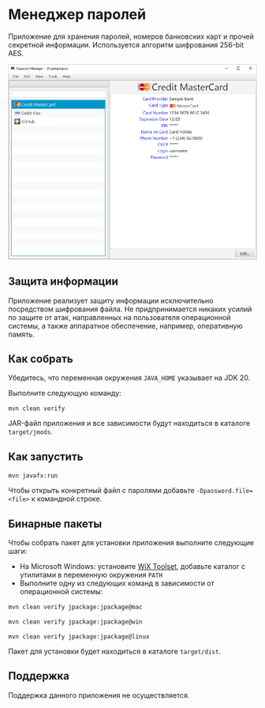 # Менеджер паролей

Приложение для хранения паролей, номеров банковских карт и прочей секретной информации.
Используется алгоритм шифрования 256-bit AES.

![Screenshot](docs/main-window.png)

## Защита информации

Приложение реализует защиту информации исключительно посредством шифрования файла. Не придпринимается никаких усилий
по защите от атак, направленных на пользователя операционной системы, а также аппаратное обеспечение, например,
оперативную память.

## Как собрать

Убедитесь, что переменная окружения ```JAVA_HOME``` указывает на JDK 20.

Выполните следующую команду:

```shell script
mvn clean verify
```

JAR-файл приложения и все зависимости будут находиться в каталоге ```target/jmods```.

## Как запустить

```shell script
mvn javafx:run
```

Чтобы открыть конкретный файл с паролями добавьте ```-Dpassword.file=<file>``` к командной строке.

## Бинарные пакеты

Чтобы собрать пакет для установки приложения выполните следующие шаги:
* На Microsoft Windows: установите [WiX Toolset](https://wixtoolset.org/releases/), добавьте каталог с утилитами в
  переменную окружения ```PATH```
* Выполните одну из следующих команд в зависимости от операционной системы:

```shell script
mvn clean verify jpackage:jpackage@mac
```

```shell script
mvn clean verify jpackage:jpackage@win
```

```shell script
mvn clean verify jpackage:jpackage@linux
```

Пакет для установки будет находиться в каталоге ```target/dist```.

## Поддержка

Поддержка данного приложения не осуществляется.

